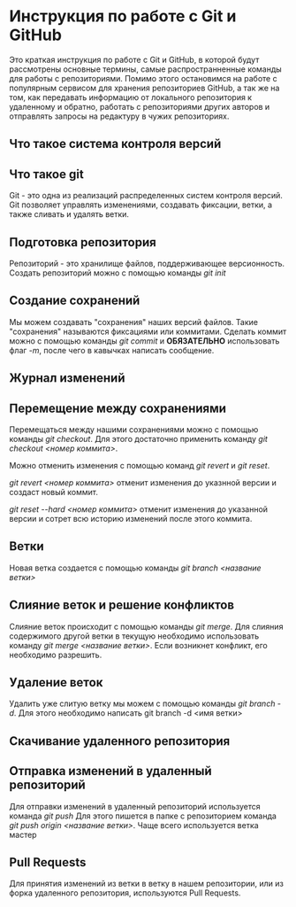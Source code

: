 
# Инструкция по работе с Git и GitHub 

Это краткая инструкция по работе с Git и GitHub, в которой будут рассмотрены основные термины, самые распространненные команды для работы с репозиториями. Помимо этого остановимся на работе с популярным сервисом  для хранения репозиториев GitHub, а так же на том, как передавать информацию от локального репозитория к удаленному и обратно, работать с репозиториями других авторов и отправлять запросы на редактуру в чужих репозиториях. 

## Что такое система контроля версий 



## Что такое git 

Git - это одна из реализаций распределенных систем контроля версий. Git позволяет управлять изменениями, создавать фиксации, ветки, а также сливать и удалять ветки.

## Подготовка репозитория 

Репозиторий - это хранилище файлов, поддерживающее версионность. Создать репозиторий можно с помощью команды *git init* 


## Создание сохранений 

Мы можем создавать "сохранения" наших версий файлов. Такие "сохранения" называются фиксациями или коммитами. Сделать коммит можно с помощью команды *git commit* и **ОБЯЗАТЕЛЬНО** использовать флаг *-m*, после чего в кавычках написать сообщение.

## Журнал изменений 


## Перемещение между сохранениями 

Перемещаться между нашими сохранениями можно с помощью команды *git checkout*. Для этого достаточно применить команду *git checkout <номер коммита>*. 

Можно отменить изменения с помощью команд *git revert* и *git reset*.

*git revert <номер коммита>* отменит изменения до указнной версии и создаст новый коммит. 

*git reset --hard <номер коммита>* отменит изменения до указанной версии и сотрет всю историю изменений после этого коммита.


## Ветки 

Новая ветка создается с помощью команды *git branch <название ветки>* 


## Слияние веток и решение конфликтов 

Слияние веток происходит с помощью команды *git merge*. Для слияния содержимого другой ветки в текущую необходимо использовать команду *git merge <название ветки>*. Если возникнет конфликт, его необходимо разрешить. 

## Удаление веток 

Удалить уже слитую ветку мы можем с помощью команды *git branch -d*. Для этого необходимо написать git branch -d <имя ветки>

## Скачивание удаленного репозитория 


## Отправка изменений в удаленный репозиторий 
Для отправки изменений в удаленный репозиторий используется команда *git push* Для этого пишется в папке с репозиторием команда *git push origin <название ветки>*. Чаще всего используется ветка мастер 


## Pull Requests 

Для принятия изменений из ветки в ветку в нашем репозитории, или из форка удаленного репозитория, используются Pull Requests.
